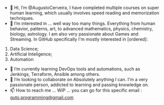 - 👋 Hi, I’m @AugustoCerveira, I have completed multiple courses on super human learning, which usually involves speed reading and memorization techniques.
- 👀 I’m interested in ... well way too many things. Everything from human behavior, patterns, art, to advanced mathematics, physics, chemistry, biology, astrology. 
I am also very passionate about Games and Streaming. 
In GitHub specifically I'm mostly interested in [ordered]:
1) Data Science;
2) Artificial Inteligence;
3) Automation

- 🌱 I’m currently learning DevOps tools and automations, such as Jenkings, Terraform, Ansible among others.
- 💞️ I’m looking to collaborate on Absolutely anything I can. I'm a very passionate person, addicted to learning and passing knowledge on.
- 📫 How to reach me ... WIP ... you can go for this specific email : guto.programming@gmail.com

<!---
AugustoCerveira/AugustoCerveira is a ✨ special ✨ repository because its `README.md` (this file) appears on your GitHub profile.
You can click the Preview link to take a look at your changes.
--->
